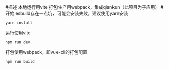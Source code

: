 #描述
本地运行用vite 打包生产用webpack，集成qiankun（此项目为子应用）
#开始
esbuild存在一点坑，可能会安装失败，建议使用yarn安装
```
yarn install
```
运行使用vite
```
npm run dev
```
打包使用webpack，即vue-cli的打包配置
```
npm run build
```
